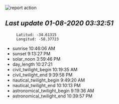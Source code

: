 ![report action](https://github.com/matiasz8/actions-for-reports/workflows/report%20action/badge.svg?branch=develop) 


## *****Last update 01-08-2020 03:32:51*****



		 Latitud: -34.61315
		 Longitud: -58.37723

 - sunrise 	 10:46:06 AM
 - sunset 	 9:13:27 PM
 - solar_noon 	 3:59:46 PM
 - day_length 	 10:27:21
 - civil_twilight_begin 	 10:19:35 AM
 - civil_twilight_end 	 9:39:58 PM
 - nautical_twilight_begin 	 9:49:20 AM
 - nautical_twilight_end 	 10:10:13 PM
 - astronomical_twilight_begin 	 9:19:36 AM
 - astronomical_twilight_end 	 10:39:57 PM
